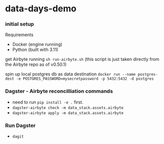 # data-days-demo

### initial setup
Requirements
- Docker (engine running)
- Python (built with 3.11)

get Airbyte running
`sh run-airbyte.sh` (this script is just taken directly from the Airbyte repo as of v0.50.1)

spin up local postgres db as data destination
`docker run --name postgres-dest -e POSTGRES_PASSWORD=mysecretpassword -p 5432:5432 -d postgres`

### Dagster - Airbyte reconcilliation commands
- need to run `pip install -e .` first.
- `dagster-airbyte check -m data_stack.assets.airbyte`
- `dagster-airbyte apply -m data_stack.assets.airbyte`

### Run Dagster
- `dagit`